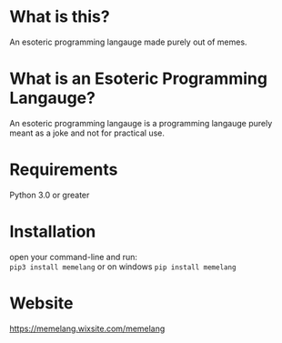 # What is this?
An esoteric programming langauge made purely out of memes.
# What is an Esoteric Programming Langauge?
An esoteric programming langauge is a programming langauge purely meant as a joke and not for practical use.
# Requirements
Python 3.0 or greater
# Installation
open your command-line and run:  
```pip3 install memelang```
or on windows
```pip install memelang```
# Website
https://memelang.wixsite.com/memelang